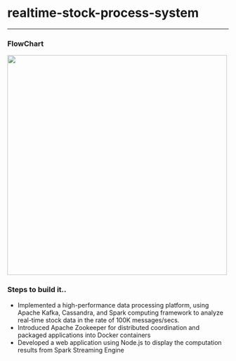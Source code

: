 # realtime-stock-process-system
---
### FlowChart
<img src="https://github.com/talentednew/realtime-stock-process-system/FlowChart.jpg" width="500">

### Steps to build it..
* Implemented a high-performance data processing platform, using Apache Kafka, Cassandra, and Spark computing
framework to analyze real-time stock data in the rate of 100K messages/secs.
* Introduced Apache Zookeeper for distributed coordination and packaged applications into Docker containers
* Developed a web application using Node.js to display the computation results from Spark Streaming Engine



